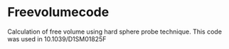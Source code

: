# Freevolumecode
Calculation of free volume using hard sphere probe technique. This code was used in 10.1039/D1SM01825F 
